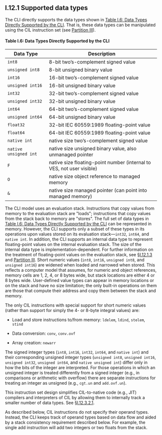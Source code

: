 ## I.12.1 Supported data types

The CLI directly supports the data types shown in [Table I.6: Data Types Directly Supported by the CLI](#todo-missing-hyperlink). That is, these data types can be manipulated using the CIL instruction set (see [Partition III](#todo-missing-hyperlink)).

#### Table I.6: Data Types Directly Supported by the CLI

 Data Type | Description
 ---- | ----
 `int8` | 8-bit two’s-complement signed value
 `unsigned int8` | 8-bit unsigned binary value
 `int16` | 16-bit two’s-complement signed value
 `unsigned int16` | 16-bit unsigned binary value
 `int32` | 32-bit two’s-complement signed value
 `unsigned int32` | 32-bit unsigned binary value
 `int64` | 64-bit two’s-complement signed value
 `unsigned int64` | 64-bit unsigned binary value
 `float32` | 32-bit IEC 60559:1989 floating-point value
 `float64` | 64-bit IEC 60559:1989 floating-point value
 `native int` | native size two’s-complement signed value
 `native unsigned int` | native size unsigned binary value, also unmanaged pointer
 `F` | native size floating-point number (internal to VES, not user visible)
 `O` | native size object reference to managed memory
 `&` | native size managed pointer (can point into managed memory)

The CLI model uses an evaluation stack. Instructions that copy values from memory to the evaluation stack are "loads"; instructions that copy values from the stack back to memory are "stores". The full set of data types in [Table I.6: Data Types Directly Supported by the CLI](#todo-missing-hyperlink) can be represented in memory. However, the CLI supports only a subset of these types in its operations upon values stored on its evaluation stack&mdash;`int32`, `int64`, and `native int`. In addition, the CLI supports an internal data type to represent floating-point values on the internal evaluation stack. The size of the internal data type is implementation-dependent. For further information on the treatment of floating-point values on the evaluation stack, see §[I.12.1.3](i.12.1.3-handling-of-floating-point-data-types.md) and [Partition III](iii.1.1.1-numeric-data-types.md). Short numeric values (`int8`, `int16`, `unsigned int8`, and `unsigned int16`) are widened when loaded and narrowed when stored. This reflects a computer model that assumes, for numeric and object references, memory cells are 1, 2, 4, or 8 bytes wide, but stack locations are either 4 or 8 bytes wide. User-defined value types can appear in memory locations or on the stack and have no size limitation; the only built-in operations on them are those that compute their address and copy them between the stack and memory.

The only CIL instructions with special support for short numeric values (rather than support for simply the 4- or 8-byte integral values) are:

 * Load and store instructions to/from memory: `ldelem`, `ldind`, `stelem`, `stind`

 * Data conversion: `conv`, `conv.ovf`

 * Array creation: `newarr`

The signed integer types (`int8`, `int16`, `int32`, `int64`, and `native int`) and their corresponding unsigned integer types (`unsigned int8`, `unsigned int16`, `unsigned int32`, `unsigned int64`, and `native unsigned int`) differ only in how the bits of the integer are interpreted. For those operations in which an unsigned integer is treated differently from a signed integer (e.g., in comparisons or arithmetic with overflow) there are separate instructions for treating an integer as unsigned (e.g., `cgt.un` and `add.ovf.un`).

This instruction set design simplifies CIL-to-native code (e.g., JIT) compilers and interpreters of CIL by allowing them to internally track a smaller number of data types. See §[I.12.3.2.1](i.12.3.2.1-the-evaluation-stack.md).

As described below, CIL instructions do not specify their operand types. Instead, the CLI keeps track of operand types based on data flow and aided by a stack consistency requirement described below. For example, the single add instruction will add two integers or two floats from the stack.
